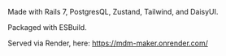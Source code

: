 Made with Rails 7, PostgresQL, Zustand, Tailwind, and DaisyUI.

Packaged with ESBuild.

Served via Render, here: https://mdm-maker.onrender.com/
